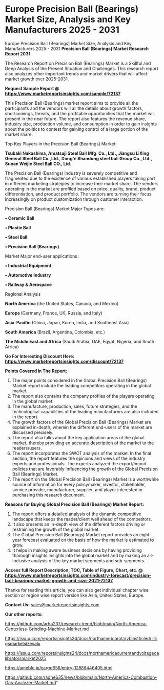 # Europe Precision Ball (Bearings) Market Size, Analysis and Key Manufacturers 2025 - 2031
 Europe Precision Ball (Bearings) Market Size, Analysis and Key Manufacturers 2025 - 2031
<strong>Precision Ball (Bearings) Market Research Report 2031</strong>

The Research Report on Precision Ball (Bearings) Market is a Skillful and Deep Analysis of the Present Situation and Challenges. This research report also analyzes other important trends and market drivers that will affect market growth over 2025-2031.

<strong>Request Sample Report @ <a href=https://www.marketreportsinsights.com/sample/72137>https://www.marketreportsinsights.com/sample/72137</a></strong>

This Precision Ball (Bearings) market report aims to provide all the participants and the vendors will all the details about growth factors, shortcomings, threats, and the profitable opportunities that the market will present in the near future. The report also features the revenue share, industry size, production volume, and consumption in order to gain insights about the politics to contest for gaining control of a large portion of the market share.

Top Key Players in the Precision Ball (Bearings) Market:

<strong>Tsubaki Nakashima, Amatsuji Steel Ball Mfg. Co., Ltd., Jiangsu LiXing General Steel Ball Co.,Ltd., Dong&#39;e Shandong steel ball Group Co., Ltd., Sunan Weijie Steel Ball CO., Ltd.</strong>

The Precision Ball (Bearings) Industry is severely competitive and fragmented due to the existence of various established players taking part in different marketing strategies to increase their market share. The vendors operating in the market are profiled based on price, quality, brand, product differentiation, and product portfolio. The vendors are turning their focus increasingly on product customization through customer interaction.

Precision Ball (Bearings) Market Major Types are:

<strong>• Ceramic Ball

• Plastic Ball

• Steel Ball

• Precision Ball (Bearings)</strong>

Market Major end-user applications :

<strong>• Industrial Equipment

• Automotive Industry

• Railway & Aerospace</strong>

Regional Analysis

</u><strong><b>North America</b></strong> (the United States, Canada, and Mexico)

<strong><b>Europe </b></strong>(Germany, France, UK, Russia, and Italy)

<strong><b>Asia-Pacific</b></strong> (China, Japan, Korea, India, and Southeast Asia)

<strong><b>South America</b></strong> (Brazil, Argentina, Colombia, etc.)

<strong><b>The Middle East and Africa</b></strong> (Saudi Arabia, UAE, Egypt, Nigeria, and South Africa)

<strong>Go For Interesting Discount Here: <a href=https://www.marketreportsinsights.com/discount/72137>https://www.marketreportsinsights.com/discount/72137</a></strong>

<strong>Points Covered in The Report:</strong>
<ol>
  <li>The major points considered in the Global Precision Ball (Bearings) Market report include the leading competitors operating in the global market.</li>
  <li>The report also contains the company profiles of the players operating in the global market.</li>
  <li>The manufacture, production, sales, future strategies, and the technological capabilities of the leading manufacturers are also included in the report.</li>
  <li>The growth factors of the Global Precision Ball (Bearings) Market are explained in-depth, wherein the different end-users of the market are discussed precisely.</li>
  <li>The report also talks about the key application areas of the global market, thereby providing an accurate description of the market to the readers/users.</li>
  <li>The report incorporates the SWOT analysis of the market. In the final section, the report features the opinions and views of the industry experts and professionals. The experts analyzed the export/import policies that are favorably influencing the growth of the Global Precision Ball (Bearings) Market.</li>
  <li>The report on the Global Precision Ball (Bearings) Market is a worthwhile source of information for every policymaker, investor, stakeholder, service provider, manufacturer, supplier, and player interested in purchasing this research document.</li>
</ol>
<strong>Reasons for Buying Global Precision Ball (Bearings) Market Report:</strong>

<ol>
  <li>The report offers a detailed analysis of the dynamic competitive landscape that keeps the reader/client well ahead of the competitors.</li>
  <li>It also presents an in-depth view of the different factors driving or restraining the growth of the global market.</li>
  <li>The Global Precision Ball (Bearings) Market report provides an eight-year forecast evaluated on the basis of how the market is estimated to grow.</li>
  <li>It helps in making aware business decisions by having providing thorough insights insights into the global market and by making an all-inclusive analysis of the key market segments and sub-segments.</li>
</ol>
<strong>Access full Report Description, TOC, Table of Figure, Chart, etc. @ <a href=https://www.marketreportsinsights.com/industry-forecast/precision-ball-bearings-market-growth-and-size-2021-72137>https://www.marketreportsinsights.com/industry-forecast/precision-ball-bearings-market-growth-and-size-2021-72137</a></strong>


Thanks for reading this article; you can also get individual chapter wise section or region wise report version like Asia, United States, Europe.

<strong>Contact Us:</strong>
sales@marketreportsinsights.com

<strong>Our other reports:</strong>

<a href=https://github.com/arha237/research-trend/blob/main/North-America-Centerless-Grinding-Machine-Market.md>https://github.com/arha237/research-trend/blob/main/North-America-Centerless-Grinding-Machine-Market.md</a>

<a href=https://issuu.com/reportsinsights24/docs/northamericarotaryblastholedrillrigsmarketsizevalu>https://issuu.com/reportsinsights24/docs/northamericarotaryblastholedrillrigsmarketsizevalu</a>

<a href=https://issuu.com/reportsinsights24/docs/northamericacurrentandvoltagecalibratorsmarket2025>https://issuu.com/reportsinsights24/docs/northamericacurrentandvoltagecalibratorsmarket2025</a>

<a href=https://ameblo.jp/cargo656/entry-12886446405.html>https://ameblo.jp/cargo656/entry-12886446405.html</a>

<a href=https://github.com/radhe635/news/blob/main/North-America-Combustion-Gas-Analyzer-Market.md>https://github.com/radhe635/news/blob/main/North-America-Combustion-Gas-Analyzer-Market.md</a>"
